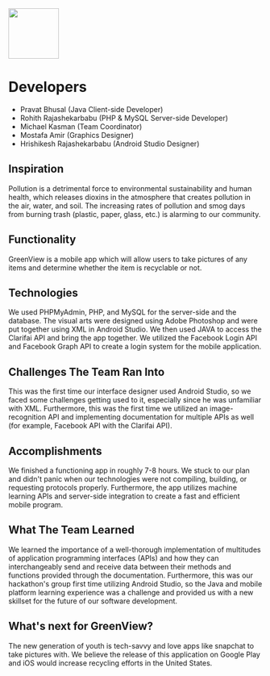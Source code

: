<img src="https://raw.githubusercontent.com/Shadowsych/greenview/master/app/src/main/res/ic_launcher_round.png" width="100" height="100" />

# Developers
- Pravat Bhusal (Java Client-side Developer)
- Rohith Rajashekarbabu (PHP & MySQL Server-side Developer)
- Michael Kasman (Team Coordinator)
- Mostafa Amir (Graphics Designer)
- Hrishikesh Rajashekarbabu (Android Studio Designer)

## Inspiration
Pollution is a detrimental force to environmental sustainability and human health, which releases dioxins in the atmosphere that creates pollution in the air, water, and soil. The increasing rates of pollution and smog days from burning trash (plastic, paper, glass, etc.) is alarming to our community.

## Functionality
GreenView is a mobile app which will allow users to take pictures of any items and determine whether the item is recyclable or not.

## Technologies
We used PHPMyAdmin, PHP, and MySQL for the server-side and the database. The visual arts were designed using Adobe Photoshop and were put together using XML in Android Studio. We then used JAVA to access the Clarifai API and bring the app together. We utilized the Facebook Login API and Facebook Graph API to create a login system for the mobile application.

## Challenges The Team Ran Into
This was the first time our interface designer used Android Studio, so we faced some challenges getting used to it, especially since he was unfamiliar with XML. Furthermore, this was the first time we utilized an image-recognition API and implementing documentation for multiple APIs as well (for example, Facebook API with the Clarifai API).

## Accomplishments
We finished a functioning app in roughly 7-8 hours. We stuck to our plan and didn't panic when our technologies were not compiling, building, or requesting protocols properly. Furthermore, the app utilizes machine learning APIs and server-side integration to create a fast and efficient mobile program. 

## What The Team Learned
We learned the importance of a well-thorough implementation of multitudes of application programming interfaces (APIs) and how they can interchangeably send and receive data between their methods and functions provided through the documentation. Furthermore, this was our hackathon's group first time utilizing Android Studio, so the Java and mobile platform learning experience was a challenge and provided us with a new skillset for the future of our software development. 

## What's next for GreenView?
The new generation of youth is tech-savvy and love apps like snapchat to take pictures with. We believe the release of this application on Google Play and iOS would increase recycling efforts in the United States.

